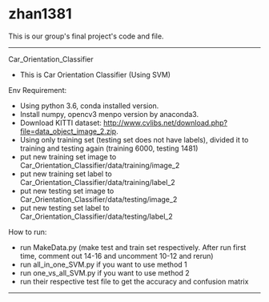 # zhan1381
This is our group's final project's code and file. 
______________________________________________________
Car_Orientation_Classifier
  - This is Car Orientation Classifier (Using SVM)

Env Requirement: 
- Using python 3.6, conda installed version.
- Install numpy, opencv3 menpo version by anaconda3.
- Download KITTI dataset: http://www.cvlibs.net/download.php?file=data_object_image_2.zip. 
- Using only training set (testing set does not have labels), divided it to training and testing again (training 6000, testing 1481)
- put new training set image to Car_Orientation_Classifier/data/training/image_2
- put new training set label to Car_Orientation_Classifier/data/training/label_2
- put new testing set image to Car_Orientation_Classifier/data/testing/image_2
- put new testing set label to Car_Orientation_Classifier/data/testing/label_2

How to run:
- run MakeData.py (make test and train set respectively. After run first time, comment out 14-16 and uncomment 10-12 and rerun)
- run all_in_one_SVM.py if you want to use method 1
- run one_vs_all_SVM.py if you want to use method 2
- run their respective test file to get the accuracy and confusion matrix

_______________________________________________________
